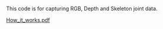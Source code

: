 This code is for capturing RGB, Depth and Skeleton joint data.

[How_it_works.pdf](https://github.com/BristolVisualPFT/3D_Data_Acquisition_Registration_Using_Kinects/files/489895/How_it_works.pdf)

